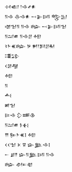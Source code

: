 <div class='block'>
<div class='line'>𒀴𒅗 𒁹𒈾𒍦𒀭</div>
<div class='line'>𒀀𒈾 𒁲𒈾𒀭 𒁁𒉌𒅀 𒈜𒌨</div>
<div class='line'>𒌝𒈠𒀀 𒀀𒈾 𒈗 𒁁𒉌𒅀𒈠</div>
<div class='line'>𒀀𒁺𒌑 𒀀𒈾𒆪 𒅇</div>
<div class='line'>𒂟𒈨𒌍𒈗 𒃻 𒂍𒁹𒁕𒆪𒊑</div>
<div class='line'>𒃮𒁉</div>
<div class='line'>𒌋𒌆𒆷</div>
<div class='line'>𒅇</div>
<div class='line'>𒀀</div>
<div class='line'>𒋀</div>
<div class='line'>𒅖𒈠</div>
<div class='line'>𒄿𒈾 𒁷𒌁𒆠</div>
<div class='line'>𒀀𒁺𒌑 𒊩𒈬</div>
<div class='line'>𒐈 𒌉𒈨𒌍𒋙 𒅇</div>
<div class='line'>𒌋𒌋𒈠 𒉽 𒐊 𒇽𒆥𒈾𒋙</div>
<div class='line'>𒀸 𒋗𒈫 𒇽𒀀𒆥𒅀 𒀀𒈾</div>
<div class='line'>𒈗 𒀠𒋰𒊏</div>
</div>